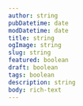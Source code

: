 ```yaml
---
author: string
pubDatetime: date
modDatetime: date
title: string
ogImage: string
slug: string
featured: boolean
draft: boolean
tags: boolean
description: string
body: rich-text
---
```


